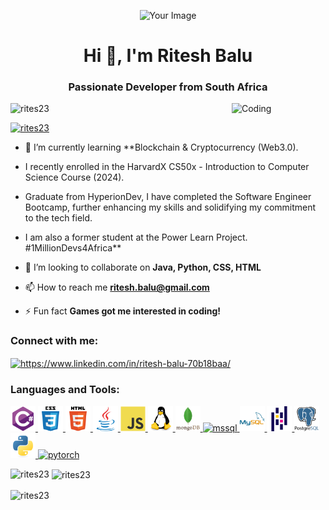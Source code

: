 <p align="center">
  <img src="https://github.com/Rites23/Rites23/assets/76614949/2e2940da-2c71-40c0-b24a-5ab0bdc7a302" alt="Your Image" width="2000">
</p>

<h1 align="center">Hi 👋, I'm Ritesh Balu</h1>
<h3 align="center">Passionate Developer from South Africa</h3>
<img align="right" alt="Coding" width="150" src="https://t4.ftcdn.net/jpg/03/13/40/45/360_F_313404541_e9YZ3pht6oEEkMXuhxTboqXA2B2ShNnC.jpg")



<p align="left"> <img src="https://komarev.com/ghpvc/?username=rites23&label=Profile%20views&color=0e75b6&style=flat" alt="rites23" /> </p>

<p align="left"> <a href="https://github.com/ryo-ma/github-profile-trophy"><img src="https://github-profile-trophy.vercel.app/?username=rites23" alt="rites23" /></a> </p>

- 🌱 I’m currently learning **Blockchain & Cryptocurrency (Web3.0).
- I recently enrolled in the HarvardX CS50x - Introduction to Computer Science Course (2024). 
- Graduate from HyperionDev, I have completed the Software Engineer Bootcamp, further enhancing my skills and solidifying my commitment to the tech field.
- I am also a former student at the Power Learn Project. #1MillionDevs4Africa**

- 👯 I’m looking to collaborate on **Java, Python, CSS, HTML**

- 📫 How to reach me **ritesh.balu@gmail.com**

- ⚡ Fun fact **Games got me interested in coding!**

<h3 align="left">Connect with me:</h3>
<p align="left">
<a href="https://www.linkedin.com/in/ritesh-balu-70b18baa/" target="blank"><img align="center" src="https://raw.githubusercontent.com/rahuldkjain/github-profile-readme-generator/master/src/images/icons/Social/linked-in-alt.svg" alt="https://www.linkedin.com/in/ritesh-balu-70b18baa/" height="30" width="40" /></a>
</p>

<h3 align="left">Languages and Tools:</h3>
<p align="left"> <a href="https://www.w3schools.com/cs/" target="_blank" rel="noreferrer"> <img src="https://raw.githubusercontent.com/devicons/devicon/master/icons/csharp/csharp-original.svg" alt="csharp" width="40" height="40"/> </a> <a href="https://www.w3schools.com/css/" target="_blank" rel="noreferrer"> <img src="https://raw.githubusercontent.com/devicons/devicon/master/icons/css3/css3-original-wordmark.svg" alt="css3" width="40" height="40"/> </a> <a href="https://www.w3.org/html/" target="_blank" rel="noreferrer"> <img src="https://raw.githubusercontent.com/devicons/devicon/master/icons/html5/html5-original-wordmark.svg" alt="html5" width="40" height="40"/> </a> <a href="https://www.java.com" target="_blank" rel="noreferrer"> <img src="https://raw.githubusercontent.com/devicons/devicon/master/icons/java/java-original.svg" alt="java" width="40" height="40"/> </a> <a href="https://developer.mozilla.org/en-US/docs/Web/JavaScript" target="_blank" rel="noreferrer"> <img src="https://raw.githubusercontent.com/devicons/devicon/master/icons/javascript/javascript-original.svg" alt="javascript" width="40" height="40"/> </a> <a href="https://www.linux.org/" target="_blank" rel="noreferrer"> <img src="https://raw.githubusercontent.com/devicons/devicon/master/icons/linux/linux-original.svg" alt="linux" width="40" height="40"/> </a> <a href="https://www.mongodb.com/" target="_blank" rel="noreferrer"> <img src="https://raw.githubusercontent.com/devicons/devicon/master/icons/mongodb/mongodb-original-wordmark.svg" alt="mongodb" width="40" height="40"/> </a> <a href="https://www.microsoft.com/en-us/sql-server" target="_blank" rel="noreferrer"> <img src="https://www.svgrepo.com/show/303229/microsoft-sql-server-logo.svg" alt="mssql" width="40" height="40"/> </a> <a href="https://www.mysql.com/" target="_blank" rel="noreferrer"> <img src="https://raw.githubusercontent.com/devicons/devicon/master/icons/mysql/mysql-original-wordmark.svg" alt="mysql" width="40" height="40"/> </a> <a href="https://pandas.pydata.org/" target="_blank" rel="noreferrer"> <img src="https://raw.githubusercontent.com/devicons/devicon/2ae2a900d2f041da66e950e4d48052658d850630/icons/pandas/pandas-original.svg" alt="pandas" width="40" height="40"/> </a> <a href="https://www.postgresql.org" target="_blank" rel="noreferrer"> <img src="https://raw.githubusercontent.com/devicons/devicon/master/icons/postgresql/postgresql-original-wordmark.svg" alt="postgresql" width="40" height="40"/> </a> <a href="https://www.python.org" target="_blank" rel="noreferrer"> <img src="https://raw.githubusercontent.com/devicons/devicon/master/icons/python/python-original.svg" alt="python" width="40" height="40"/> </a> <a href="https://pytorch.org/" target="_blank" rel="noreferrer"> <img src="https://www.vectorlogo.zone/logos/pytorch/pytorch-icon.svg" alt="pytorch" width="40" height="40"/> </a> </p>

<p><img align="left" src="https://github-readme-stats.vercel.app/api/top-langs?username=rites23&show_icons=true&locale=en&layout=compact" alt="rites23" /></p>

<p>&nbsp;<img align="center" src="https://github-readme-stats.vercel.app/api?username=rites23&show_icons=true&locale=en" alt="rites23" /></p>

<p><img align="center" src="https://github-readme-streak-stats.herokuapp.com/?user=rites23&" alt="rites23" /></p>



